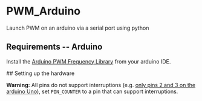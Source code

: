 # PWM_Arduino
Launch PWM on an arduino via a serial port using python

## Requirements -- Arduino
Install the [Arduino PWM Frequency Library](https://code.google.com/archive/p/arduino-pwm-frequency-library/downloads) from your arduino IDE.

## Setting up the hardware

**Warning:**
All pins do not support interruptions (e.g. [only pins 2 and 3 on the arduino Uno](https://www.arduino.cc/reference/en/language/functions/external-interrupts/attachinterrupt/)), set `PIN_COUNTER` to a pin that can support interruptions.
